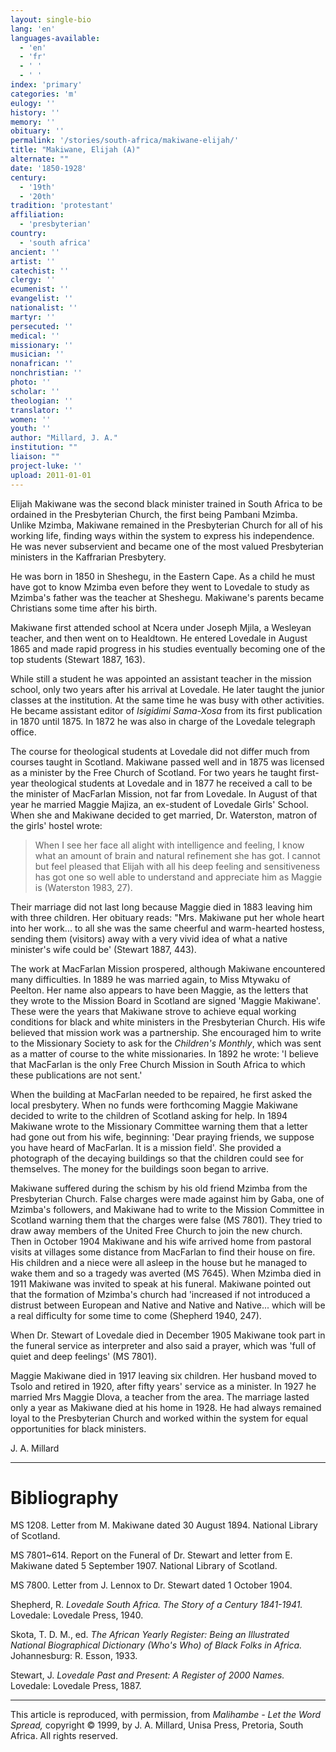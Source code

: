 ```yaml
---
layout: single-bio
lang: 'en'
languages-available:
  - 'en'
  - 'fr'
  - ' '
  - ' '
index: 'primary'
categories: 'm'
eulogy: ''
history: ''
memory: ''
obituary: ''
permalink: '/stories/south-africa/makiwane-elijah/'
title: "Makiwane, Elijah (A)"
alternate: ""
date: '1850-1928'
century:
  - '19th'
  - '20th'
tradition: 'protestant'
affiliation:
  - 'presbyterian'
country:
  - 'south africa'
ancient: ''
artist: ''
catechist: ''
clergy: ''
ecumenist: ''
evangelist: ''
nationalist: ''
martyr: ''
persecuted: ''
medical: ''
missionary: ''
musician: ''
nonafrican: ''
nonchristian: ''
photo: ''
scholar: ''
theologian: ''
translator: ''
women: ''
youth: ''
author: "Millard, J. A."
institution: ""
liaison: ""
project-luke: ''
upload: 2011-01-01
---
```




Elijah Makiwane was the second black minister trained in South Africa to be ordained in the Presbyterian Church, the first being Pambani Mzimba. Unlike Mzimba, Makiwane remained in the Presbyterian Church for all of his working life, finding ways within the system to express his independence. He was never subservient and became one of the most valued Presbyterian ministers in the Kaffrarian Presbytery.

He was born in 1850 in Sheshegu, in the Eastern Cape. As a child he must have got to know Mzimba even before they went to Lovedale to study as Mzimba's father was the teacher at Sheshegu. Makiwane's parents became Christians some time after his birth.

Makiwane first attended school at Ncera under Joseph Mjila, a Wesleyan teacher, and then went on to Healdtown. He entered Lovedale in August 1865 and made rapid progress in his studies eventually becoming one of the top students (Stewart 1887, 163).

While still a student he was appointed an assistant teacher in the mission school, only two years after his arrival at Lovedale. He later taught the junior classes at the institution. At the same time he was busy with other activities. He became assistant editor of *Isigidimi Sama-Xosa* from its first publication in 1870 until 1875. In 1872 he was also in charge of the Lovedale telegraph office.

The course for theological students at Lovedale did not differ much from courses taught in Scotland. Makiwane passed well and in 1875 was licensed as a minister by the Free Church of Scotland. For two years he taught first-year theological students at Lovedale and in 1877 he received a call to be the minister of MacFarlan Mission, not far from Lovedale. In August of that year he married Maggie Majiza, an ex-student of Lovedale Girls' School. When she and Makiwane decided to get married, Dr. Waterston, matron of the girls' hostel wrote:

> When I see her face all alight with intelligence and feeling, I know what an amount of brain and natural refinement she has got. I cannot but feel pleased that Elijah with all his deep feeling and sensitiveness has got one so well able to understand and appreciate him as Maggie is (Waterston 1983, 27).

Their marriage did not last long because Maggie died in 1883 leaving him with three children. Her obituary reads: "Mrs. Makiwane put her whole heart into her work... to all  she was the same cheerful and warm-hearted hostess, sending them (visitors) away with a very vivid idea of what a native minister's wife could be' (Stewart 1887, 443).

The work at MacFarlan Mission prospered, although Makiwane encountered many difficulties. In 1889 he was married again, to Miss Mtywaku of Peelton. Her name also appears to have been Maggie, as the letters that they wrote to the Mission Board in Scotland are signed 'Maggie Makiwane'. These were the years that Makiwane strove to achieve equal working conditions for black and white ministers in the Presbyterian Church. His wife believed that mission work was a partnership. She encouraged him to write to the Missionary Society to ask for the *Children's Monthly*, which was sent as a matter of course to the white missionaries. In 1892 he wrote: 'I believe that MacFarlan is the only Free Church Mission in South Africa to which these publications are not sent.'

When the building at MacFarlan needed to be repaired, he first asked the local presbytery. When no funds were forthcoming Maggie Makiwane decided to write to the children of Scotland asking for help. In 1894 Makiwane wrote to the Missionary Committee warning them that a letter had gone out from his wife, beginning: 'Dear praying friends, we suppose you have heard of MacFarlan. It is a mission field'. She provided a photograph of the decaying buildings so that the children could see for themselves. The money for the buildings soon began to arrive.

Makiwane suffered during the schism by his old friend Mzimba from the Presbyterian Church. False charges were made against him by Gaba, one of Mzimba's followers, and Makiwane had to write to the Mission Committee in Scotland warning them that the charges were false (MS 7801). They tried to draw away members of the United Free Church to join the new church. Then in October 1904 Makiwane and his wife arrived home from pastoral visits at villages some distance from MacFarlan to find their house on fire. His children and a niece were all asleep in the house but he managed to wake them and so a tragedy was averted (MS 7645). When Mzimba died in 1911 Makiwane was invited to speak at his funeral. Makiwane pointed out that the formation of Mzimba's church had 'increased if not introduced a distrust between European and Native and Native and Native... which will be a real difficulty for some time to come (Shepherd 1940, 247).

When Dr. Stewart of Lovedale died in December 1905 Makiwane took part in the funeral service as interpreter and also said a prayer, which was 'full of quiet and deep feelings' (MS 7801).

Maggie Makiwane died in 1917 leaving six children. Her husband moved to Tsolo and retired in 1920, after fifty years' service as a minister. In 1927 he married Mrs Maggie Dlova, a teacher from the area. The marriage lasted only a year as Makiwane died at his home in 1928. He had always remained loyal to the Presbyterian Church and worked within the system for equal opportunities for black ministers.

J. A. Millard

---

# Bibliography

MS 1208.  Letter from M. Makiwane dated 30 August 1894.  National Library of Scotland.

MS 7801~614.  Report on the Funeral of Dr. Stewart and letter from E. Makiwane dated 5 September 1907.  National Library of Scotland.

MS 7800.  Letter from J. Lennox to Dr. Stewart dated 1 October 1904.

Shepherd, R.  *Lovedale South Africa. The Story of a Century 1841-1941.* Lovedale: Lovedale Press, 1940.

Skota, T. D. M., ed. *The African Yearly Register: Being an Illustrated National Biographical Dictionary (Who's Who) of Black Folks in Africa.* Johannesburg: R. Esson, 1933.

Stewart, J. *Lovedale Past and Present: A Register of 2000 Names.* Lovedale: Lovedale Press, 1887.

---

This article is reproduced, with permission, from *Malihambe - Let the Word Spread,* copyright &copy; 1999, by J. A. Millard, Unisa Press, Pretoria, South Africa.  All rights reserved.